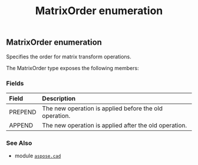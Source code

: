 ﻿---
title: MatrixOrder enumeration
second_title: Aspose.CAD for Python via .NET API References
description: 
type: docs
weight: 800
url: /python-net/aspose.cad/matrixorder/
is_root: false
---

## MatrixOrder enumeration

Specifies the order for matrix transform operations.



The MatrixOrder type exposes the following members:

### Fields
| Field | Description |
| :- | :- |
| PREPEND | The new operation is applied before the old operation. |
| APPEND | The new operation is applied after the old operation. |



### See Also
* module [`aspose.cad`](..)
